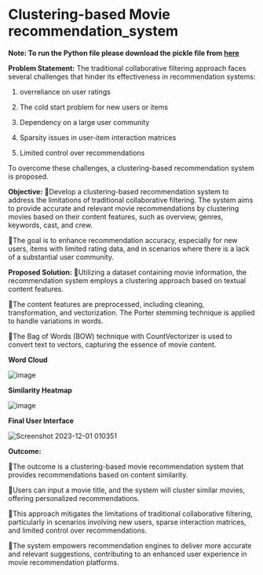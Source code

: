 # Clustering-based Movie recommendation_system

**Note: To run the Python file please download the pickle file from [here](https://drive.google.com/drive/folders/1zdq2SVW5gykZSJ_EDU_k3_q8WrnY_qre?usp=sharing)**

 
__Problem Statement:__
The traditional collaborative filtering approach faces several challenges that hinder its effectiveness in recommendation systems:

1. overreliance on user ratings

2. The cold start problem for new users or items

3. Dependency on a large user community

4. Sparsity issues in user-item interaction matrices

5. Limited control over recommendations

To overcome these challenges, a clustering-based recommendation system is proposed.

__Objective:__
🔹Develop a clustering-based recommendation system to address the limitations of traditional collaborative filtering. The system aims to provide accurate and relevant movie recommendations by clustering movies based on their content features, such as overview, genres, keywords, cast, and crew.

🔹The goal is to enhance recommendation accuracy, especially for new users, items with limited rating data, and in scenarios where there is a lack of a substantial user community.

__Proposed Solution:__
🔹Utilizing a dataset containing movie information, the recommendation system employs a clustering approach based on textual content features.

🔹The content features are preprocessed, including cleaning, transformation, and vectorization. The Porter stemming technique is applied to handle variations in words.

🔹The Bag of Words (BOW) technique with CountVectorizer is used to convert text to vectors, capturing the essence of movie content.

__Word Cloud__

![image](https://github.com/shivamjha2705/Clustering_based_recommendation_system/assets/69563640/d4356f20-9c28-4a6a-84b2-5a9e90a57976)

__Similarity Heatmap__

![image](https://github.com/shivamjha2705/Clustering_based_recommendation_system/assets/69563640/4c5d05f9-f984-448f-925f-1d987875a4b5)

__Final User Interface__

![Screenshot 2023-12-01 010351](https://github.com/shivamjha2705/Clustering_based_recommendation_system/assets/69563640/94b164ed-378d-4a6f-bf10-101e57221817)

__Outcome:__

🔶The outcome is a clustering-based movie recommendation system that provides recommendations based on content similarity.

🔶Users can input a movie title, and the system will cluster similar movies, offering personalized recommendations.

🔶This approach mitigates the limitations of traditional collaborative filtering, particularly in scenarios involving new users, sparse interaction matrices, and limited control over recommendations.

🔶The system empowers recommendation engines to deliver more accurate and relevant suggestions, contributing to an enhanced user experience in movie recommendation platforms.
